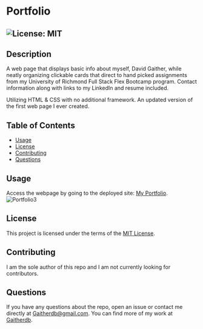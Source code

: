 # Portfolio
  ## ![License: MIT](https://img.shields.io/badge/License-MIT-yellow.svg)

  ## Description
  A web page that displays basic info about myself, David Gaither, while neatly organizing clickable cards that direct to hand picked assignments from my University of Richmond Full Stack Flex Bootcamp program. Contact information along with links to my LinkedIn and resume included.
  
  Utilizing HTML & CSS with no additional framework. An updated version of the first web page I ever created.

  ## Table of Contents
  * [Usage](#usage)
  * [License](#license)
  * [Contributing](#contributing)
  * [Questions](#questions)
  
  ## Usage
  Access the webpage by going to the deployed site: [My Portfolio](https://gaitherdb.github.io/Portfolio3/). 
![Portfolio3](https://user-images.githubusercontent.com/83731627/134785134-592e65fe-5c7a-4d33-a060-0ea11c26472e.gif)

  ## License  
  This project is licensed under the terms of the [MIT License](https://opensource.org/licenses/MIT).

  ## Contributing
  I am the sole author of this repo and I am not currently looking for contributors.

  ## Questions
  If you have any questions about the repo, open an issue or contact me directly at Gaitherdb@gmail.com. You can find more of my work at [Gaitherdb](https://github.com/Gaitherdb).
